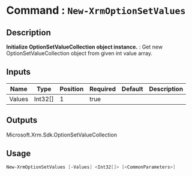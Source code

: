 ﻿# Command : `New-XrmOptionSetValues` 

## Description

**Initialize OptionSetValueCollection object instance.** : Get new OptionSetValueCollection object from given int value array.

## Inputs

Name|Type|Position|Required|Default|Description
----|----|--------|--------|-------|-----------
Values|Int32[]|1|true||

## Outputs
Microsoft.Xrm.Sdk.OptionSetValueCollection

## Usage

```Powershell 
New-XrmOptionSetValues [-Values] <Int32[]> [<CommonParameters>]
``` 


